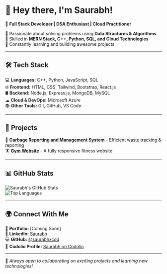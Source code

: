 # 👋 Hey there, I'm Saurabh!  

🚀 **Full Stack Developer | DSA Enthusiast | Cloud Practitioner**  

🔹 Passionate about solving problems using **Data Structures & Algorithms**  
🔹 Skilled in **MERN Stack, C++, Python, SQL, and Cloud Technologies**  
🔹 Constantly learning and building awesome projects  

---

## 🛠️ Tech Stack  

💻 **Languages:** C++, Python, JavaScript, SQL  
🌐 **Frontend:** HTML, CSS, Tailwind, Bootstrap, React.js  
🛢️ **Backend:** Node.js, Express.js, MongoDB, MySQL  
☁ **Cloud & DevOps:** Microsoft Azure  
📚 **Other Tools:** Git, GitHub, VS Code  

---

## 📌 Projects  

🚀 **[Garbage Reporting and Management System](https://github.com/your-repo)** - Efficient waste tracking & reporting  
🏋 **[Gym Website](https://saurabhxcod.github.io/GymWebsite/)** - A fully responsive fitness website  

---

## 📊 GitHub Stats  

![Saurabh's GitHub Stats](https://github-readme-stats.vercel.app/api?username=saurabhxcod&show_icons=true&theme=radical)  
![Top Languages](https://github-readme-stats.vercel.app/api/top-langs/?username=saurabhxcod&layout=compact&theme=radical)  

---

## 🌍 Connect With Me  

🔗 **Portfolio:** [Coming Soon]  
📂 **LinkedIn:** [Saurabh](https://www.linkedin.com/in/saurabh-singh-258a23289/)  
💻 **GitHub:** [@saurabhxcod](https://github.com/saurabhxcod)  
🎯 **Codolio Profile:** [Saurabh on Codolio](https://codolio.com/profile/saurabh_singh27)  

---

🚀 *Always open to collaborating on exciting projects and learning new technologies!*  
